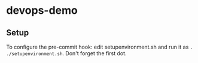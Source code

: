 # devops-demo
## Setup
To configure the pre-commit hook: edit setupenvironment.sh and run it as `. ./setupenvironment.sh`. Don't forget the first dot.
